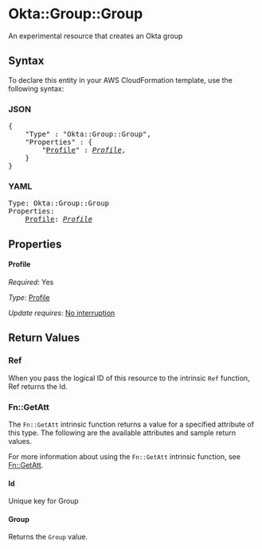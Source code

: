 # Okta::Group::Group

An experimental resource that creates an Okta group

## Syntax

To declare this entity in your AWS CloudFormation template, use the following syntax:

### JSON

<pre>
{
    "Type" : "Okta::Group::Group",
    "Properties" : {
        "<a href="#profile" title="Profile">Profile</a>" : <i><a href="profile.md">Profile</a></i>,
    }
}
</pre>

### YAML

<pre>
Type: Okta::Group::Group
Properties:
    <a href="#profile" title="Profile">Profile</a>: <i><a href="profile.md">Profile</a></i>
</pre>

## Properties

#### Profile

_Required_: Yes

_Type_: <a href="profile.md">Profile</a>

_Update requires_: [No interruption](https://docs.aws.amazon.com/AWSCloudFormation/latest/UserGuide/using-cfn-updating-stacks-update-behaviors.html#update-no-interrupt)

## Return Values

### Ref

When you pass the logical ID of this resource to the intrinsic `Ref` function, Ref returns the Id.

### Fn::GetAtt

The `Fn::GetAtt` intrinsic function returns a value for a specified attribute of this type. The following are the available attributes and sample return values.

For more information about using the `Fn::GetAtt` intrinsic function, see [Fn::GetAtt](https://docs.aws.amazon.com/AWSCloudFormation/latest/UserGuide/intrinsic-function-reference-getatt.html).

#### Id

Unique key for Group

#### Group

Returns the <code>Group</code> value.

